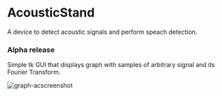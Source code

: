 # AcousticStand

A device to detect acoustic signals and perform speach detection.

### Alpha release
Simple tk GUI that displays graph with samples of arbitrary signal and its Fourier Transform.

![graph-acscreenshot](https://cloud.githubusercontent.com/assets/12197825/19775678/7c958608-9c71-11e6-85bc-286139d50aab.png)
